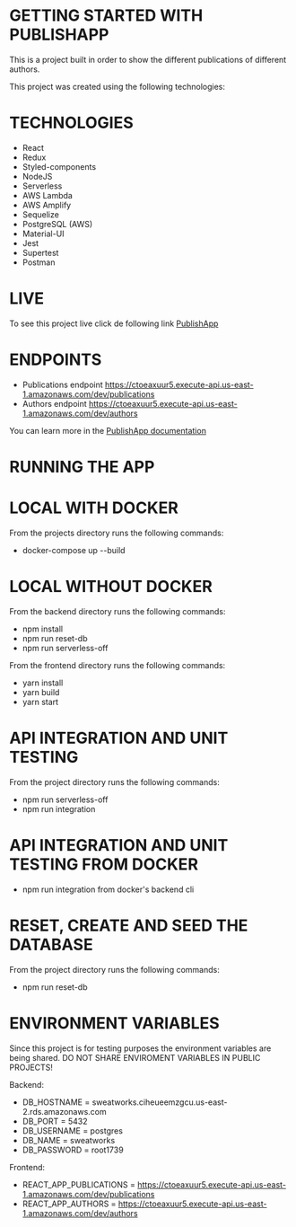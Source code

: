 #  GETTING STARTED WITH PUBLISHAPP

This is a project built in order to show the different publications of different authors.

This project was created using the following technologies:

# TECHNOLOGIES

* React
* Redux
* Styled-components
* NodeJS
* Serverless
* AWS Lambda
* AWS Amplify
* Sequelize
* PostgreSQL (AWS)
* Material-UI
* Jest
* Supertest
* Postman

# LIVE

To see this project live click de following link  [PublishApp](https://main.d29ab0o80arhf.amplifyapp.com/)

# ENDPOINTS

* Publications endpoint https://ctoeaxuur5.execute-api.us-east-1.amazonaws.com/dev/publications
* Authors endpoint https://ctoeaxuur5.execute-api.us-east-1.amazonaws.com/dev/authors

You can learn more in the [ PublishApp documentation](https://documenter.getpostman.com/view/9236496/TzJx8bqa)

# RUNNING THE APP

# LOCAL WITH DOCKER

From the projects directory runs the following commands: 
- docker-compose up --build

# LOCAL WITHOUT DOCKER

From the backend directory runs the following commands:
- npm install
- npm run reset-db
- npm run serverless-off

From the frontend directory runs the following commands:
- yarn install
- yarn build
- yarn start

# API INTEGRATION AND UNIT TESTING
From the project directory runs the following commands:
- npm run serverless-off
- npm run integration 

# API INTEGRATION AND UNIT TESTING FROM DOCKER
- npm run integration from docker's backend cli

# RESET, CREATE AND SEED THE DATABASE
From the project directory runs the following commands:
- npm run reset-db

# ENVIRONMENT VARIABLES
Since this project is for testing purposes the environment variables are being shared.
DO NOT SHARE ENVIROMENT VARIABLES IN PUBLIC PROJECTS!

Backend:
- DB_HOSTNAME = sweatworks.ciheueemzgcu.us-east-2.rds.amazonaws.com
- DB_PORT = 5432
- DB_USERNAME = postgres
- DB_NAME = sweatworks
- DB_PASSWORD = root1739

Frontend:
- REACT_APP_PUBLICATIONS = https://ctoeaxuur5.execute-api.us-east-1.amazonaws.com/dev/publications
- REACT_APP_AUTHORS = https://ctoeaxuur5.execute-api.us-east-1.amazonaws.com/dev/authors